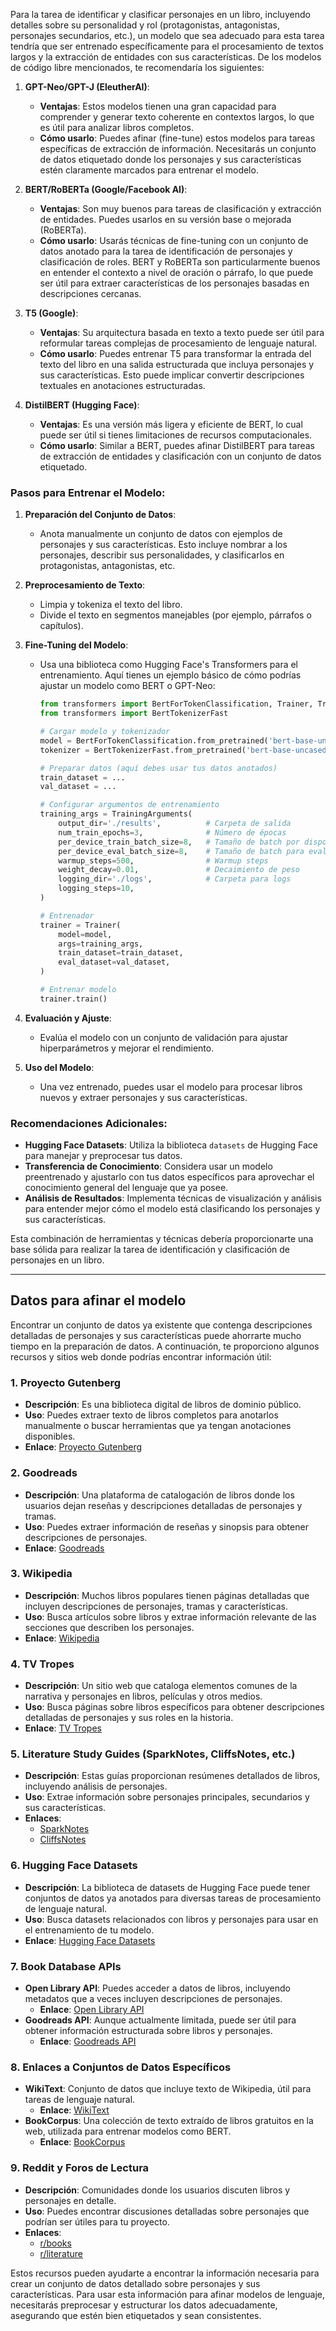 Para la tarea de identificar y clasificar personajes en un libro, incluyendo detalles sobre su personalidad y rol (protagonistas, antagonistas, personajes secundarios, etc.), un modelo que sea adecuado para esta tarea tendría que ser entrenado específicamente para el procesamiento de textos largos y la extracción de entidades con sus características. De los modelos de código libre mencionados, te recomendaría los siguientes:

1. **GPT-Neo/GPT-J (EleutherAI)**:
   - **Ventajas**: Estos modelos tienen una gran capacidad para comprender y generar texto coherente en contextos largos, lo que es útil para analizar libros completos.
   - **Cómo usarlo**: Puedes afinar (fine-tune) estos modelos para tareas específicas de extracción de información. Necesitarás un conjunto de datos etiquetado donde los personajes y sus características estén claramente marcados para entrenar el modelo.

2. **BERT/RoBERTa (Google/Facebook AI)**:
   - **Ventajas**: Son muy buenos para tareas de clasificación y extracción de entidades. Puedes usarlos en su versión base o mejorada (RoBERTa).
   - **Cómo usarlo**: Usarás técnicas de fine-tuning con un conjunto de datos anotado para la tarea de identificación de personajes y clasificación de roles. BERT y RoBERTa son particularmente buenos en entender el contexto a nivel de oración o párrafo, lo que puede ser útil para extraer características de los personajes basadas en descripciones cercanas.

3. **T5 (Google)**:
   - **Ventajas**: Su arquitectura basada en texto a texto puede ser útil para reformular tareas complejas de procesamiento de lenguaje natural.
   - **Cómo usarlo**: Puedes entrenar T5 para transformar la entrada del texto del libro en una salida estructurada que incluya personajes y sus características. Esto puede implicar convertir descripciones textuales en anotaciones estructuradas.

4. **DistilBERT (Hugging Face)**:
   - **Ventajas**: Es una versión más ligera y eficiente de BERT, lo cual puede ser útil si tienes limitaciones de recursos computacionales.
   - **Cómo usarlo**: Similar a BERT, puedes afinar DistilBERT para tareas de extracción de entidades y clasificación con un conjunto de datos etiquetado.

### Pasos para Entrenar el Modelo:

1. **Preparación del Conjunto de Datos**:
   - Anota manualmente un conjunto de datos con ejemplos de personajes y sus características. Esto incluye nombrar a los personajes, describir sus personalidades, y clasificarlos en protagonistas, antagonistas, etc.

2. **Preprocesamiento de Texto**:
   - Limpia y tokeniza el texto del libro.
   - Divide el texto en segmentos manejables (por ejemplo, párrafos o capítulos).

3. **Fine-Tuning del Modelo**:
   - Usa una biblioteca como Hugging Face's Transformers para el entrenamiento. Aquí tienes un ejemplo básico de cómo podrías ajustar un modelo como BERT o GPT-Neo:
     ```python
     from transformers import BertForTokenClassification, Trainer, TrainingArguments
     from transformers import BertTokenizerFast

     # Cargar modelo y tokenizador
     model = BertForTokenClassification.from_pretrained('bert-base-uncased', num_labels=num_labels)
     tokenizer = BertTokenizerFast.from_pretrained('bert-base-uncased')

     # Preparar datos (aquí debes usar tus datos anotados)
     train_dataset = ...
     val_dataset = ...

     # Configurar argumentos de entrenamiento
     training_args = TrainingArguments(
         output_dir='./results',          # Carpeta de salida
         num_train_epochs=3,              # Número de épocas
         per_device_train_batch_size=8,   # Tamaño de batch por dispositivo
         per_device_eval_batch_size=8,    # Tamaño de batch para evaluación
         warmup_steps=500,                # Warmup steps
         weight_decay=0.01,               # Decaimiento de peso
         logging_dir='./logs',            # Carpeta para logs
         logging_steps=10,
     )

     # Entrenador
     trainer = Trainer(
         model=model,
         args=training_args,
         train_dataset=train_dataset,
         eval_dataset=val_dataset,
     )

     # Entrenar modelo
     trainer.train()
     ```

4. **Evaluación y Ajuste**:
   - Evalúa el modelo con un conjunto de validación para ajustar hiperparámetros y mejorar el rendimiento.

5. **Uso del Modelo**:
   - Una vez entrenado, puedes usar el modelo para procesar libros nuevos y extraer personajes y sus características.

### Recomendaciones Adicionales:

- **Hugging Face Datasets**: Utiliza la biblioteca `datasets` de Hugging Face para manejar y preprocesar tus datos.
- **Transferencia de Conocimiento**: Considera usar un modelo preentrenado y ajustarlo con tus datos específicos para aprovechar el conocimiento general del lenguaje que ya posee.
- **Análisis de Resultados**: Implementa técnicas de visualización y análisis para entender mejor cómo el modelo está clasificando los personajes y sus características.

Esta combinación de herramientas y técnicas debería proporcionarte una base sólida para realizar la tarea de identificación y clasificación de personajes en un libro.

---

## Datos para afinar el modelo
Encontrar un conjunto de datos ya existente que contenga descripciones detalladas de personajes y sus características puede ahorrarte mucho tiempo en la preparación de datos. A continuación, te proporciono algunos recursos y sitios web donde podrías encontrar información útil:

### 1. **Proyecto Gutenberg**
   - **Descripción**: Es una biblioteca digital de libros de dominio público.
   - **Uso**: Puedes extraer texto de libros completos para anotarlos manualmente o buscar herramientas que ya tengan anotaciones disponibles.
   - **Enlace**: [Proyecto Gutenberg](https://www.gutenberg.org/)

### 2. **Goodreads**
   - **Descripción**: Una plataforma de catalogación de libros donde los usuarios dejan reseñas y descripciones detalladas de personajes y tramas.
   - **Uso**: Puedes extraer información de reseñas y sinopsis para obtener descripciones de personajes.
   - **Enlace**: [Goodreads](https://www.goodreads.com/)

### 3. **Wikipedia**
   - **Descripción**: Muchos libros populares tienen páginas detalladas que incluyen descripciones de personajes, tramas y características.
   - **Uso**: Busca artículos sobre libros y extrae información relevante de las secciones que describen los personajes.
   - **Enlace**: [Wikipedia](https://www.wikipedia.org/)

### 4. **TV Tropes**
   - **Descripción**: Un sitio web que cataloga elementos comunes de la narrativa y personajes en libros, películas y otros medios.
   - **Uso**: Busca páginas sobre libros específicos para obtener descripciones detalladas de personajes y sus roles en la historia.
   - **Enlace**: [TV Tropes](https://tvtropes.org/)

### 5. **Literature Study Guides (SparkNotes, CliffsNotes, etc.)**
   - **Descripción**: Estas guías proporcionan resúmenes detallados de libros, incluyendo análisis de personajes.
   - **Uso**: Extrae información sobre personajes principales, secundarios y sus características.
   - **Enlaces**:
     - [SparkNotes](https://www.sparknotes.com/)
     - [CliffsNotes](https://www.cliffsnotes.com/)

### 6. **Hugging Face Datasets**
   - **Descripción**: La biblioteca de datasets de Hugging Face puede tener conjuntos de datos ya anotados para diversas tareas de procesamiento de lenguaje natural.
   - **Uso**: Busca datasets relacionados con libros y personajes para usar en el entrenamiento de tu modelo.
   - **Enlace**: [Hugging Face Datasets](https://huggingface.co/datasets)

### 7. **Book Database APIs**
   - **Open Library API**: Puedes acceder a datos de libros, incluyendo metadatos que a veces incluyen descripciones de personajes.
     - **Enlace**: [Open Library API](https://openlibrary.org/developers/api)
   - **Goodreads API**: Aunque actualmente limitada, puede ser útil para obtener información estructurada sobre libros y personajes.
     - **Enlace**: [Goodreads API](https://www.goodreads.com/api)

### 8. **Enlaces a Conjuntos de Datos Específicos**
   - **WikiText**: Conjunto de datos que incluye texto de Wikipedia, útil para tareas de lenguaje natural.
     - **Enlace**: [WikiText](https://blog.einstein.ai/the-wikitext-long-term-dependency-language-modeling-dataset/)
   - **BookCorpus**: Una colección de texto extraído de libros gratuitos en la web, utilizada para entrenar modelos como BERT.
     - **Enlace**: [BookCorpus](https://yknzhu.wixsite.com/mbweb)

### 9. **Reddit y Foros de Lectura**
   - **Descripción**: Comunidades donde los usuarios discuten libros y personajes en detalle.
   - **Uso**: Puedes encontrar discusiones detalladas sobre personajes que podrían ser útiles para tu proyecto.
   - **Enlaces**:
     - [r/books](https://www.reddit.com/r/books/)
     - [r/literature](https://www.reddit.com/r/literature/)

Estos recursos pueden ayudarte a encontrar la información necesaria para crear un conjunto de datos detallado sobre personajes y sus características. Para usar esta información para afinar modelos de lenguaje, necesitarás preprocesar y estructurar los datos adecuadamente, asegurando que estén bien etiquetados y sean consistentes.
